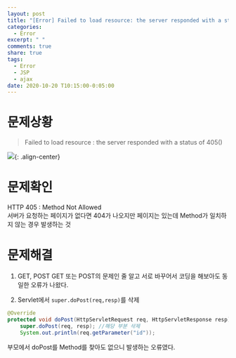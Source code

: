 ```yaml
---
layout: post
title: "[Error] Failed to load resource: the server responded with a status of 405()"
categories:
  - Error
excerpt: " "
comments: true
share: true
tags:
  - Error
  - JSP
  - ajax
date: 2020-10-20 T10:15:00-0:05:00
---
```


# 문제상황

> Failed to load resource : the server responded with a status of 405()

![](https://kimmy100b.github.io/assets/images/error/jsp/03-1.png){: .align-center}

# 문제확인

HTTP 405 : Method Not Allowed <br>
서버가 요청하는 페이지가 없다면 404가 나오지만 페이지는 있는데 Method가 일치하지 않는 경우 발생하는 것

# 문제해결

1. GET, POST
   GET 또는 POST의 문제인 줄 알고 서로 바꾸어서 코딩을 해보아도 동일한 오류가 나왔다.

2. Servlet에서 `super.doPost(req,resp)`를 삭제

```java
@Override
protected void doPost(HttpServletRequest req, HttpServletResponse resp) throws ServletException, IOException {
	super.doPost(req, resp); //해당 부분 삭제
	System.out.println(req.getParameter("id"));
```

부모에서 doPost를 Method를 찾아도 없으니 발생하는 오류였다.

